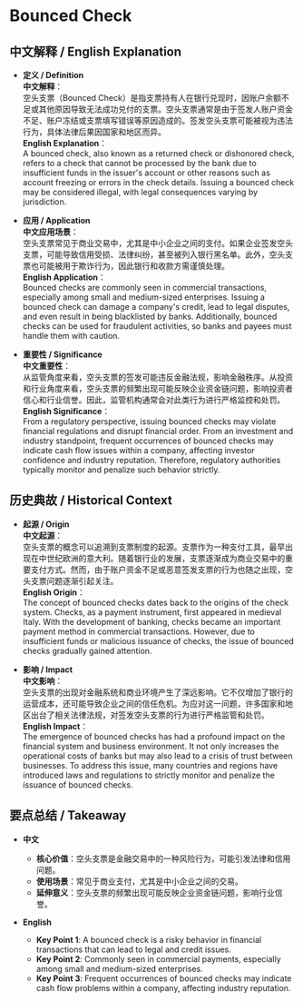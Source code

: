 # Bounced Check

## 中文解释 / English Explanation

* **定义 / Definition**  
  **中文解释**：  
  空头支票（Bounced Check）是指支票持有人在银行兑现时，因账户余额不足或其他原因导致无法成功兑付的支票。空头支票通常是由于签发人账户资金不足、账户冻结或支票填写错误等原因造成的。签发空头支票可能被视为违法行为，具体法律后果因国家和地区而异。  
  **English Explanation**：  
  A bounced check, also known as a returned check or dishonored check, refers to a check that cannot be processed by the bank due to insufficient funds in the issuer's account or other reasons such as account freezing or errors in the check details. Issuing a bounced check may be considered illegal, with legal consequences varying by jurisdiction.

* **应用 / Application**  
  **中文应用场景**：  
  空头支票常见于商业交易中，尤其是中小企业之间的支付。如果企业签发空头支票，可能导致信用受损、法律纠纷，甚至被列入银行黑名单。此外，空头支票也可能被用于欺诈行为，因此银行和收款方需谨慎处理。  
  **English Application**：  
  Bounced checks are commonly seen in commercial transactions, especially among small and medium-sized enterprises. Issuing a bounced check can damage a company's credit, lead to legal disputes, and even result in being blacklisted by banks. Additionally, bounced checks can be used for fraudulent activities, so banks and payees must handle them with caution.

* **重要性 / Significance**  
  **中文重要性**：  
  从监管角度来看，空头支票的签发可能违反金融法规，影响金融秩序。从投资和行业角度来看，空头支票的频繁出现可能反映企业资金链问题，影响投资者信心和行业信誉。因此，监管机构通常会对此类行为进行严格监控和处罚。  
  **English Significance**：  
  From a regulatory perspective, issuing bounced checks may violate financial regulations and disrupt financial order. From an investment and industry standpoint, frequent occurrences of bounced checks may indicate cash flow issues within a company, affecting investor confidence and industry reputation. Therefore, regulatory authorities typically monitor and penalize such behavior strictly.

## 历史典故 / Historical Context

* **起源 / Origin**  
  **中文起源**：  
  空头支票的概念可以追溯到支票制度的起源。支票作为一种支付工具，最早出现在中世纪欧洲的意大利。随着银行业的发展，支票逐渐成为商业交易中的重要支付方式。然而，由于账户资金不足或恶意签发支票的行为也随之出现，空头支票问题逐渐引起关注。  
  **English Origin**：  
  The concept of bounced checks dates back to the origins of the check system. Checks, as a payment instrument, first appeared in medieval Italy. With the development of banking, checks became an important payment method in commercial transactions. However, due to insufficient funds or malicious issuance of checks, the issue of bounced checks gradually gained attention.

* **影响 / Impact**  
  **中文影响**：  
  空头支票的出现对金融系统和商业环境产生了深远影响。它不仅增加了银行的运营成本，还可能导致企业之间的信任危机。为应对这一问题，许多国家和地区出台了相关法律法规，对签发空头支票的行为进行严格监管和处罚。  
  **English Impact**：  
  The emergence of bounced checks has had a profound impact on the financial system and business environment. It not only increases the operational costs of banks but may also lead to a crisis of trust between businesses. To address this issue, many countries and regions have introduced laws and regulations to strictly monitor and penalize the issuance of bounced checks.

## 要点总结 / Takeaway

* **中文**  
  - **核心价值**：空头支票是金融交易中的一种风险行为，可能引发法律和信用问题。  
  - **使用场景**：常见于商业支付，尤其是中小企业之间的交易。  
  - **延伸意义**：空头支票的频繁出现可能反映企业资金链问题，影响行业信誉。

* **English**  
  - **Key Point 1**: A bounced check is a risky behavior in financial transactions that can lead to legal and credit issues.  
  - **Key Point 2**: Commonly seen in commercial payments, especially among small and medium-sized enterprises.  
  - **Key Point 3**: Frequent occurrences of bounced checks may indicate cash flow problems within a company, affecting industry reputation.